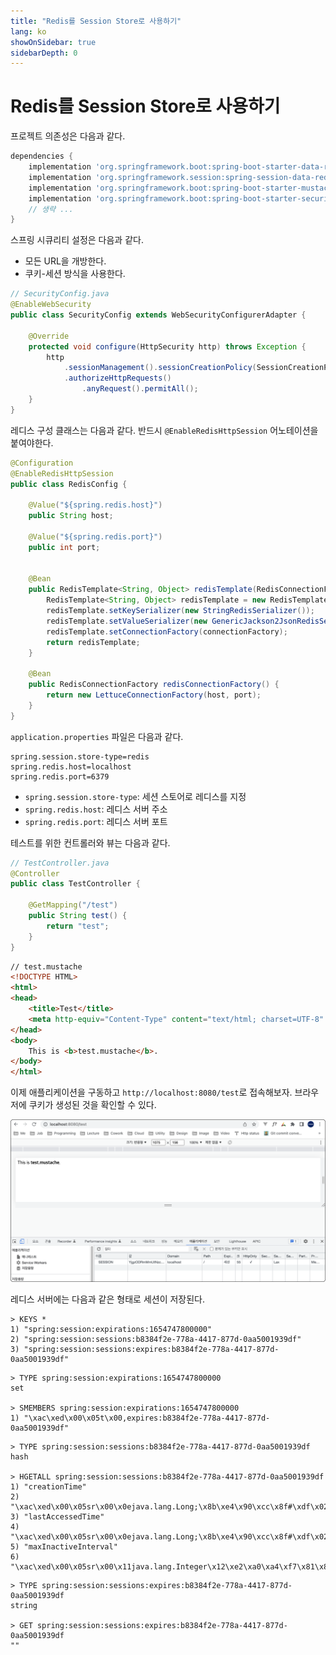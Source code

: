 ```yaml
---
title: "Redis를 Session Store로 사용하기"
lang: ko
showOnSidebar: true
sidebarDepth: 0
---
```


# Redis를 Session Store로 사용하기
프로젝트 의존성은 다음과 같다.
``` groovy {2,3}
dependencies {  
	implementation 'org.springframework.boot:spring-boot-starter-data-redis'
	implementation 'org.springframework.session:spring-session-data-redis'
	implementation 'org.springframework.boot:spring-boot-starter-mustache'
	implementation 'org.springframework.boot:spring-boot-starter-security'
    // 생략 ...
}
```

스프링 시큐리티 설정은 다음과 같다.
- 모든 URL을 개방한다.
- 쿠키-세션 방식을 사용한다.
``` java
// SecurityConfig.java
@EnableWebSecurity
public class SecurityConfig extends WebSecurityConfigurerAdapter {

    @Override
    protected void configure(HttpSecurity http) throws Exception {
        http
            .sessionManagement().sessionCreationPolicy(SessionCreationPolicy.ALWAYS).and()
            .authorizeHttpRequests()
                .anyRequest().permitAll();
    }
}
```

레디스 구성 클래스는 다음과 같다. 반드시 `@EnableRedisHttpSession` 어노테이션을 붙여야한다.
``` java {2}
@Configuration
@EnableRedisHttpSession
public class RedisConfig {

    @Value("${spring.redis.host}")
    public String host;

    @Value("${spring.redis.port}")
    public int port;


    @Bean
    public RedisTemplate<String, Object> redisTemplate(RedisConnectionFactory connectionFactory) {
        RedisTemplate<String, Object> redisTemplate = new RedisTemplate<>();
        redisTemplate.setKeySerializer(new StringRedisSerializer());
        redisTemplate.setValueSerializer(new GenericJackson2JsonRedisSerializer());
        redisTemplate.setConnectionFactory(connectionFactory);
        return redisTemplate;
    }

    @Bean
    public RedisConnectionFactory redisConnectionFactory() {
        return new LettuceConnectionFactory(host, port);
    }
}
```
`application.properties` 파일은 다음과 같다. 
``` properties
spring.session.store-type=redis
spring.redis.host=localhost
spring.redis.port=6379
```
- `spring.session.store-type`: 세션 스토어로 레디스를 지정
- `spring.redis.host`: 레디스 서버 주소
- `spring.redis.port`: 레디스 서버 포트

테스트를 위한 컨트롤러와 뷰는 다음과 같다.
``` java
// TestController.java
@Controller
public class TestController {

    @GetMapping("/test")
    public String test() {
        return "test";
    }
}
```
``` html
// test.mustache
<!DOCTYPE HTML>
<html>
<head>
    <title>Test</title>
    <meta http-equiv="Content-Type" content="text/html; charset=UTF-8" />
</head>
<body>
    This is <b>test.mustache</b>.
</body>
</html>
```
이제 애플리케이션을 구동하고 `http://localhost:8080/test`로 접속해보자. 브라우저에 쿠키가 생성된 것을 확인할 수 있다.

![](./211002_redis_session_store/1.png)

레디스 서버에는 다음과 같은 형태로 세션이 저장된다.
```
> KEYS *
1) "spring:session:expirations:1654747800000"
2) "spring:session:sessions:b8384f2e-778a-4417-877d-0aa5001939df"
3) "spring:session:sessions:expires:b8384f2e-778a-4417-877d-0aa5001939df"
```
```
> TYPE spring:session:expirations:1654747800000
set

> SMEMBERS spring:session:expirations:1654747800000
1) "\xac\xed\x00\x05t\x00,expires:b8384f2e-778a-4417-877d-0aa5001939df"
```

```
> TYPE spring:session:sessions:b8384f2e-778a-4417-877d-0aa5001939df
hash

> HGETALL spring:session:sessions:b8384f2e-778a-4417-877d-0aa5001939df
1) "creationTime"
2) "\xac\xed\x00\x05sr\x00\x0ejava.lang.Long;\x8b\xe4\x90\xcc\x8f#\xdf\x02\x00\x01J\x00\x05valuexr\x00\x10java.lang.Number\x86\xac\x95\x1d\x0b\x94\xe0\x8b\x02\x00\x00xp\x00\x00\x01\x81F\x8b\xc0P"
3) "lastAccessedTime"
4) "\xac\xed\x00\x05sr\x00\x0ejava.lang.Long;\x8b\xe4\x90\xcc\x8f#\xdf\x02\x00\x01J\x00\x05valuexr\x00\x10java.lang.Number\x86\xac\x95\x1d\x0b\x94\xe0\x8b\x02\x00\x00xp\x00\x00\x01\x81F\x8b\xc0P"
5) "maxInactiveInterval"
6) "\xac\xed\x00\x05sr\x00\x11java.lang.Integer\x12\xe2\xa0\xa4\xf7\x81\x878\x02\x00\x01I\x00\x05valuexr\x00\x10java.lang.Number\x86\xac\x95\x1d\x0b\x94\xe0\x8b\x02\x00\x00xp\x00\x00\a\b"
```
```
> TYPE spring:session:sessions:expires:b8384f2e-778a-4417-877d-0aa5001939df
string

> GET spring:session:sessions:expires:b8384f2e-778a-4417-877d-0aa5001939df
""
```
